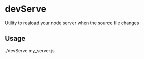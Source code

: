 devServe
========

Utility to reaload your node server when the source file changes


## Usage

./devServe my_server.js